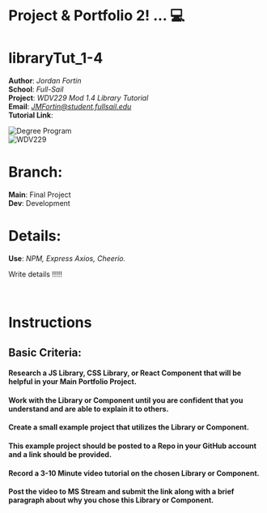# Project & Portfolio 2! ... 💻
# libraryTut_1-4





**Author**: *Jordan Fortin*  <br>
**School**: *Full-Sail* <br>
**Project**: *WDV229 Mod 1.4 Library Tutorial* <br>
**Email**: *JMFortin@student.fullsail.edu* <br>
**Tutorial Link**: <br>



![Degree Program](https://img.shields.io/badge/Degree-Web%20Development-orange?logo=gnometerminal)
<br>
![WDV229](https://img.shields.io/badge/Class-Project%20and%20Portfolio%20II-orange?logo=react)

# Branch:

**Main**: Final Project <br>
**Dev**: Development<br>


# Details:

**Use**: *NPM, Express Axios, Cheerio.*

 Write details !!!!!


<br>

# Instructions   

## Basic Criteria:
#### Research a JS Library, CSS Library, or React Component that will be helpful in your Main Portfolio Project.
#### Work with the Library or Component until you are confident that you understand and are able to explain it to others.
#### Create a small example project that utilizes the Library or Component.
#### This example project should be posted to a Repo in your GitHub account and a link should be provided.
#### Record a 3-10 Minute video tutorial on the chosen Library or Component.
#### Post the video to MS Stream and submit the link along with a brief paragraph about why you chose this Library or Component.
